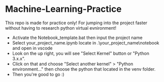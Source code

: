 # Machine-Learning-Practice
This repo is made for practice only!
For jumping into the project faster without having to research python virtual evnironment!
- Activate the Notebook_template.bat then input the project name
- Select your_project_name.ipynb locate in .\your_project_name\notebook and open in vscode
- Look on the up right, you will see "Select Kernel" button or "Python 3.x.x".
- Click on that and choose "Select another kernel" > "Python environment..." then choose the python that located in the venv folder.
- Then you're good to go :)
